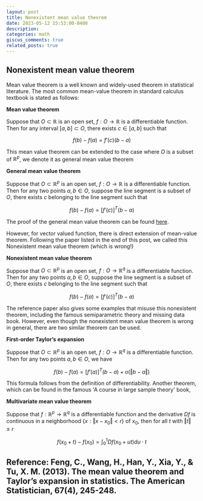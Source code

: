 ```yaml
---
layout: post
title: Nonexistent mean value theorem
date: 2023-05-12 15:53:00-0400
description: 
categories: math
giscus_comments: true 
related_posts: true
---
```

## Nonexistent mean value theorem

Mean value theorem is a well known and widely-used theorem in statistical literature. The most common mean-value theorem in standard calculus textbook is stated as follows:

**Mean value theorem** 

Suppose that $`O\subset \mathbb{R}`$ is an open set, $`f:O\rightarrow \mathbb{R}`$ is a differentiable function. Then for any interval $`[a,b]\subset O`$, there exists $`c\in [a,b]`$ such that

$$ f(b)-f(a) = f'(c)(b-a) $$


This mean value theorem can be extended to the case where $`O`$ is a subset of $`\mathbb{R}^p`$, we denote it as general mean value theorem

**General mean value theorem**

Suppose that $`O \subset \mathbb{R}^p`$ is an open set, $`f:O\rightarrow \mathbb{R}`$ is a differentiable function. Then for any two points $`a,b \in O`$, suppose the line segment is a subset of $`O`$, there exists $`c`$ belonging to the line segment such that

$$ f(b)-f(a) = [f'(c)]^T(b-a) $$

The proof of the general mean value theorem can be found [here](http://www.math.toronto.edu/courses/mat237y1/20199/notes/Chapter2/S2.4.html).

However, for vector valued function, there is direct extension of mean-value theorem. Following the paper listed in the end of this post, we called this Nonexistent mean value theorem (which is wrong!)

**Nonexistent mean value theorem** 

Suppose that $`O\subset \mathbb{R}^p`$ is an open set, $`f:O\rightarrow \mathbb{R}^q`$ is a differentiable function. Then for any two points $`a,b \in O`$, suppose the line segment is a subset of $`O`$, there exists $`c`$ belonging to the line segment such that

$$ f(b)-f(a) = [f'(c)]^T(b-a) $$


The reference paper also gives some examples that misuse this nonexistent theorem, including the famous semiparametric theory and missing data book. However, even though the nonexistent mean value theorem is wrong in general, there are two similar theorem can be used.

**First-order Taylor’s expansion**

Suppose that $`O\subset \mathbb{R}^p`$ is an open set, $`f:O\rightarrow \mathbb{R}^q`$ is a differentiable function. Then for any two points $`a,b \in O`$, we have

$$ f(b)-f(a) = [f'(a)]^T(b-a) + o(\Vert b-a \Vert) $$

This formula follows from the definition of differentiability. Another theorem, which can be found in the famous 'A course in large sample theory' book,

**Multivariate mean value theorem**

Suppose that  $`f:\mathbb{R}^p\rightarrow \mathbb{R}^q`$ is a differentiable function and the derivative $`Df`$ is continuous in a neighborhood $`\{x: \Vert x-x_0 \Vert < r\}`$ of $`x_0`$, then for all $`t`$ with $`\Vert t \Vert\leq r`$

$$ f(x_0+t)-f(x_0) = \int_{0}^1 Df(x_0+ut)du \cdot t$$



Reference:
Feng, C., Wang, H., Han, Y., Xia, Y., & Tu, X. M. (2013). The mean value theorem and Taylor’s expansion in statistics. The American Statistician, 67(4), 245-248.
------
